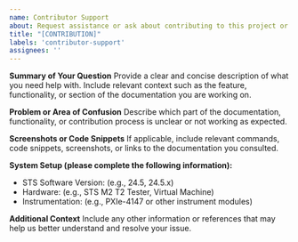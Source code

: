 ```yaml
---
name: Contributor Support
about: Request assistance or ask about contributing to this project or its documentation. This template should only be used by those contributing to the project.
title: "[CONTRIBUTION]"
labels: 'contributor-support'
assignees: ''
---
```


**Summary of Your Question**
Provide a clear and concise description of what you need help with. Include relevant context such as the feature, functionality, or section of the documentation you are working on.

**Problem or Area of Confusion**
Describe which part of the documentation, functionality, or contribution process is unclear or not working as expected.

**Screenshots or Code Snippets**
If applicable, include relevant commands, code snippets, screenshots, or links to the documentation you consulted.

**System Setup (please complete the following information):**

- STS Software Version: (e.g., 24.5, 24.5.x)
- Hardware: (e.g., STS M2 T2 Tester, Virtual Machine)
- Instrumentation: (e.g., PXIe-4147 or other instrument modules)

**Additional Context**
Include any other information or references that may help us better understand and resolve your issue.
